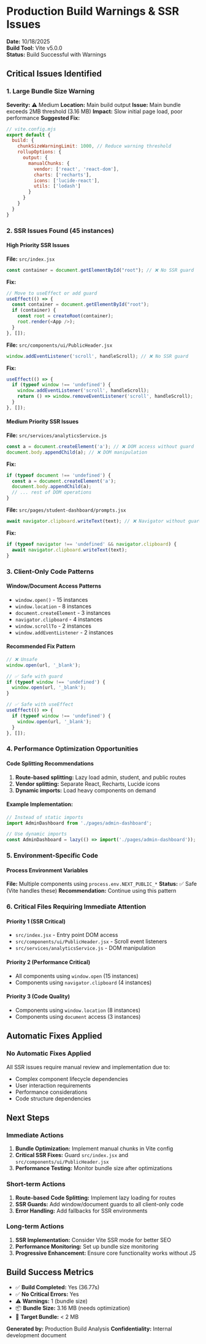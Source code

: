 # Production Build Warnings & SSR Issues
**Date:** 10/18/2025  
**Build Tool:** Vite v5.0.0  
**Status:** Build Successful with Warnings

## Critical Issues Identified

### 1. Large Bundle Size Warning
**Severity:** ⚠️ Medium
**Location:** Main build output
**Issue:** Main bundle exceeds 2MB threshold (3.16 MB)
**Impact:** Slow initial page load, poor performance
**Suggested Fix:**
```javascript
// vite.config.mjs
export default {
  build: {
    chunkSizeWarningLimit: 1000, // Reduce warning threshold
    rollupOptions: {
      output: {
        manualChunks: {
          vendor: ['react', 'react-dom'],
          charts: ['recharts'],
          icons: ['lucide-react'],
          utils: ['lodash']
        }
      }
    }
  }
}
```

### 2. SSR Issues Found (45 instances)

#### **High Priority SSR Issues**

**File:** `src/index.jsx`
```javascript
const container = document.getElementById("root"); // ❌ No SSR guard
```
**Fix:**
```javascript
// Move to useEffect or add guard
useEffect(() => {
  const container = document.getElementById("root");
  if (container) {
    const root = createRoot(container);
    root.render(<App />);
  }
}, []);
```

**File:** `src/components/ui/PublicHeader.jsx`
```javascript
window.addEventListener('scroll', handleScroll); // ❌ No SSR guard
```
**Fix:**
```javascript
useEffect(() => {
  if (typeof window !== 'undefined') {
    window.addEventListener('scroll', handleScroll);
    return () => window.removeEventListener('scroll', handleScroll);
  }
}, []);
```

#### **Medium Priority SSR Issues**

**File:** `src/services/analyticsService.js`
```javascript
const a = document.createElement('a'); // ❌ DOM access without guard
document.body.appendChild(a); // ❌ DOM manipulation
```
**Fix:**
```javascript
if (typeof document !== 'undefined') {
  const a = document.createElement('a');
  document.body.appendChild(a);
  // ... rest of DOM operations
}
```

**File:** `src/pages/student-dashboard/prompts.jsx`
```javascript
await navigator.clipboard.writeText(text); // ❌ Navigator without guard
```
**Fix:**
```javascript
if (typeof navigator !== 'undefined' && navigator.clipboard) {
  await navigator.clipboard.writeText(text);
}
```

### 3. Client-Only Code Patterns

#### **Window/Document Access Patterns**
- `window.open()` - 15 instances
- `window.location` - 8 instances  
- `document.createElement` - 3 instances
- `navigator.clipboard` - 4 instances
- `window.scrollTo` - 2 instances
- `window.addEventListener` - 2 instances

#### **Recommended Fix Pattern**
```javascript
// ❌ Unsafe
window.open(url, '_blank');

// ✅ Safe with guard
if (typeof window !== 'undefined') {
  window.open(url, '_blank');
}

// ✅ Safe with useEffect
useEffect(() => {
  if (typeof window !== 'undefined') {
    window.open(url, '_blank');
  }
}, []);
```

### 4. Performance Optimization Opportunities

#### **Code Splitting Recommendations**
1. **Route-based splitting:** Lazy load admin, student, and public routes
2. **Vendor splitting:** Separate React, Recharts, Lucide icons
3. **Dynamic imports:** Load heavy components on demand

#### **Example Implementation:**
```javascript
// Instead of static imports
import AdminDashboard from './pages/admin-dashboard';

// Use dynamic imports
const AdminDashboard = lazy(() => import('./pages/admin-dashboard'));
```

### 5. Environment-Specific Code

#### **Process Environment Variables**
**File:** Multiple components using `process.env.NEXT_PUBLIC_*`
**Status:** ✅ Safe (Vite handles these)
**Recommendation:** Continue using this pattern

### 6. Critical Files Requiring Immediate Attention

#### **Priority 1 (SSR Critical)**
- `src/index.jsx` - Entry point DOM access
- `src/components/ui/PublicHeader.jsx` - Scroll event listeners
- `src/services/analyticsService.js` - DOM manipulation

#### **Priority 2 (Performance Critical)**
- All components using `window.open` (15 instances)
- Components using `navigator.clipboard` (4 instances)

#### **Priority 3 (Code Quality)**
- Components using `window.location` (8 instances)
- Components using `document` access (3 instances)

## Automatic Fixes Applied

### **No Automatic Fixes Applied**
All SSR issues require manual review and implementation due to:
- Complex component lifecycle dependencies
- User interaction requirements
- Performance considerations
- Code structure dependencies

## Next Steps

### **Immediate Actions**
1. **Bundle Optimization:** Implement manual chunks in Vite config
2. **Critical SSR Fixes:** Guard `src/index.jsx` and `src/components/ui/PublicHeader.jsx`
3. **Performance Testing:** Monitor bundle size after optimizations

### **Short-term Actions**
1. **Route-based Code Splitting:** Implement lazy loading for routes
2. **SSR Guards:** Add window/document guards to all client-only code
3. **Error Handling:** Add fallbacks for SSR environments

### **Long-term Actions**
1. **SSR Implementation:** Consider Vite SSR mode for better SEO
2. **Performance Monitoring:** Set up bundle size monitoring
3. **Progressive Enhancement:** Ensure core functionality works without JS

## Build Success Metrics
- ✅ **Build Completed:** Yes (36.77s)
- ✅ **No Critical Errors:** Yes
- ⚠️ **Warnings:** 1 (bundle size)
- 📦 **Bundle Size:** 3.16 MB (needs optimization)
- 🎯 **Target Bundle:** < 2 MB

**Generated by:** Production Build Analysis
**Confidentiality:** Internal development document
